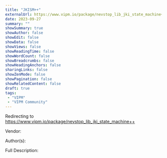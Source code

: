 ```yaml
---
title: "JKISM++"
externalUrl: https://www.vipm.io/package/nevstop_lib_jki_state_machine++
date: 2023-09-27
summary: ""
showSummary: true
showAuthor: false
showEdit: false
showData: false
showViews: false
showReadingTime: false
showWordCount: false
showBreadcrumbs: false
showHeadingAnchors: false
sharingLinks: false
showZenMode: false
showPagination: false
showRelatedContent: false
draft: true
tags:
 - "VIPM"
 - "VIPM Community"
---
```


Redirecting to https://www.vipm.io/package/nevstop_lib_jki_state_machine++

Vendor: 

Author(s): 
 
Full Description:
